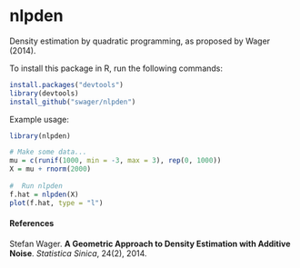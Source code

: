 # nlpden
Density estimation by quadratic programming, as proposed by Wager (2014).

To install this package in R, run the following commands:

```R
install.packages("devtools")
library(devtools) 
install_github("swager/nlpden")
```

Example usage:

```R
library(nlpden)

# Make some data...
mu = c(runif(1000, min = -3, max = 3), rep(0, 1000))
X = mu + rnorm(2000)
  
#  Run nlpden
f.hat = nlpden(X)
plot(f.hat, type = "l")
```

#### References
Stefan Wager. <b>A Geometric Approach to Density Estimation with Additive Noise</b>. <i>Statistica Sinica</i>, 24(2), 2014. 
